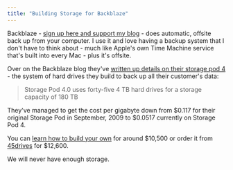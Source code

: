 ```yaml
---
title: "Building Storage for Backblaze"
---
```

<p>Backblaze - <a href="https://www.backblaze.com/partner/af2307">sign up here and support my blog</a> - does automatic, offsite back up from your computer. I use it and love having a backup system that I don't have to think about - much like Apple's own Time Machine service that's built into every Mac - plus it's offsite.</p>
<p>Over on the Backblaze blog they've <a href="https://blog.backblaze.com/2014/03/19/backblaze-storage-pod-4/">written up details on their storage pod 4</a> - the system of hard drives they build to back up all their customer's data:</p>
<blockquote><p>
  Storage Pod 4.0 uses forty-five 4 TB hard drives for a storage capacity of 180 TB
</p></blockquote>
<p>They've managed to get the cost per gigabyte down from $0.117 for their original Storage Pod in September, 2009 to $0.0517 currently on Storage Pod 4.</p>
<p>You can <a href="https://www.45drives.com/wiki/index.php/Main_Page">learn how to build your own</a> for around $10,500 or order it from <a href="https://www.45drives.com/">45drives</a> for $12,600.</p>
<p>We will never have enough storage.</p>
